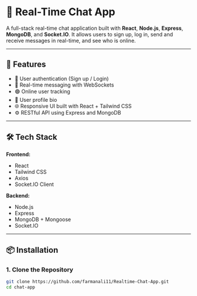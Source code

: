 # 💬 Real-Time Chat App

A full-stack real-time chat application built with **React**, **Node.js**, **Express**, **MongoDB**, and **Socket.IO**. It allows users to sign up, log in, send and receive messages in real-time, and see who is online.

---

## 🚀 Features

- 🔐 User authentication (Sign up / Login)
- 💬 Real-time messaging with WebSockets
- 🟢 Online user tracking
- 📝 User profile bio
- 🌐 Responsive UI built with React + Tailwind CSS
- ⚙️ RESTful API using Express and MongoDB

---

## 🛠️ Tech Stack

**Frontend:**
- React
- Tailwind CSS
- Axios
- Socket.IO Client

**Backend:**
- Node.js
- Express
- MongoDB + Mongoose
- Socket.IO

---

## 📦 Installation

### 1. Clone the Repository

```bash
git clone https://github.com/farmanali11/Realtime-Chat-App.git
cd chat-app
